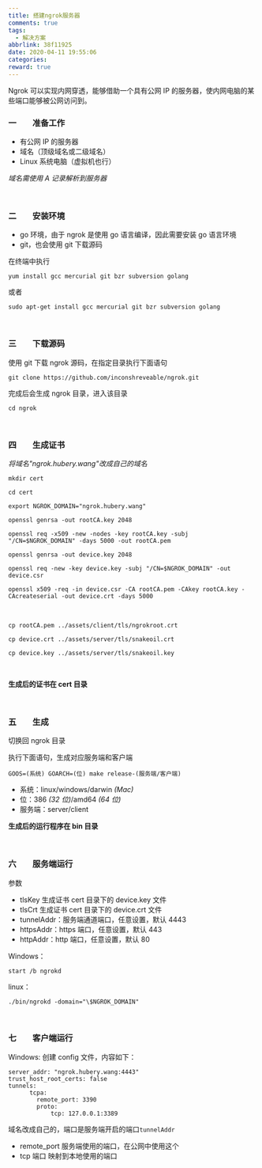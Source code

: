 ```yaml
---
title: 搭建ngrok服务器
comments: true
tags:
  - 解决方案
abbrlink: 38f11925
date: 2020-04-11 19:55:06
categories:
reward: true
---
```


Ngrok 可以实现内网穿透，能够借助一个具有公网 IP 的服务器，使内网电脑的某些端口能够被公网访问到。

### 一　　准备工作

- 有公网 IP 的服务器
- 域名（顶级域名或二级域名） <!--more-->
- Linux 系统电脑（虚拟机也行）

_域名需使用 A 记录解析到服务器_

<br>

### 二　　安装环境

- go 环境，由于 ngrok 是使用 go 语言编译，因此需要安装 go 语言环境
- git，也会使用 git 下载源码

在终端中执行

```
yum install gcc mercurial git bzr subversion golang
```

或者

```
sudo apt-get install gcc mercurial git bzr subversion golang
```

<br>

### 三　　下载源码

使用 git 下载 ngrok 源码，在指定目录执行下面语句

```
git clone https://github.com/inconshreveable/ngrok.git
```

完成后会生成 ngrok 目录，进入该目录

```
cd ngrok
```

<br>

### 四　　生成证书

_将域名"ngrok.hubery.wang"改成自己的域名_

```
mkdir cert

cd cert

export NGROK_DOMAIN="ngrok.hubery.wang"

openssl genrsa -out rootCA.key 2048

openssl req -x509 -new -nodes -key rootCA.key -subj "/CN=$NGROK_DOMAIN" -days 5000 -out rootCA.pem

openssl genrsa -out device.key 2048

openssl req -new -key device.key -subj "/CN=$NGROK_DOMAIN" -out device.csr

openssl x509 -req -in device.csr -CA rootCA.pem -CAkey rootCA.key -CAcreateserial -out device.crt -days 5000
```

<br/>

```
cp rootCA.pem ../assets/client/tls/ngrokroot.crt

cp device.crt ../assets/server/tls/snakeoil.crt

cp device.key ../assets/server/tls/snakeoil.key
```

<br>

**生成后的证书在 cert 目录**

<br>

### 五　　生成

切换回 ngrok 目录

执行下面语句，生成对应服务端和客户端

```
GOOS=(系统) GOARCH=(位) make release-(服务端/客户端)
```

- 系统：linux/windows/darwin _(Mac)_
- 位：386 _(32 位)_/amd64 _(64 位)_
- 服务端：server/client

**生成后的运行程序在 bin 目录**

<br>

### 六　　服务端运行

参数

- tlsKey 生成证书 cert 目录下的 device.key 文件
- tlsCrt 生成证书 cert 目录下的 device.crt 文件
- tunnelAddr：服务端通道端口，任意设置，默认 4443
- httpsAddr：https 端口，任意设置，默认 443
- httpAddr：http 端口，任意设置，默认 80

Windows：

```
start /b ngrokd
```

linux：

```
./bin/ngrokd -domain="\$NGROK_DOMAIN"
```

<br>

### 七　　客户端运行

Windows:
创建 config 文件，内容如下：

```
server_addr: "ngrok.hubery.wang:4443"
trust_host_root_certs: false
tunnels:
      tcpa:
        remote_port: 3390
        proto:
            tcp: 127.0.0.1:3389
```

域名改成自己的，端口是服务端开启的端口`tunnelAddr`

- remote_port 服务端使用的端口，在公网中使用这个
- tcp 端口 映射到本地使用的端口
